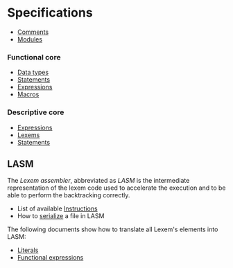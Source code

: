 # Specifications

- [Comments](./comments.md)
- [Modules](./modules.md)

### Functional core

- [Data types](./functional/types.md)
- [Statements](./functional/statements.md)
- [Expressions](./functional/expressions.md)
- [Macros](./functional/macros.md)

### Descriptive core

- [Expressions](./descriptive/expressions.md)
- [Lexems](./descriptive/lexemes.md)
- [Statements](./descriptive/statements.md)

## LASM

The _Lexem assembler_, abbreviated as *LASM* is the intermediate representation of the lexem code used to accelerate the execution and to be able to perform the backtracking correctly.

- List of available [Instructions](./lasm/instructions.md)
- How to [serialize](lasm/file_serialization.md) a file in LASM

The following documents show how to translate all Lexem's elements into LASM:

- [Literals](./lasm/translation/literals.md)
- [Functional expressions](./lasm/translation/functional_expressions.md)

